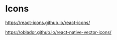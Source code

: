 # Icons


https://react-icons.github.io/react-icons/

https://oblador.github.io/react-native-vector-icons/